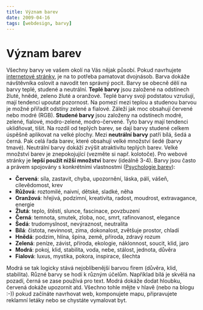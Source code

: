 ```yaml
---
title: Význam barev
date: 2009-04-16
tags: [webdesign, barvy]
---
```


# Význam barev

Všechny barvy ve vašem okolí na Vás nějak působí. Pokud navrhujete [internetové stránky](http://www.omdesign.cz "Internetové stránky"), je na to 
potřeba pamatovat dvojnásob. Barva dokáže návštěvníka oslovit a navodit ten správný pocit. Barvy se obecně dělí na
 barvy teplé, studené a neutrální. **Teplé barvy** jsou založené na odstínech žluté, hnědé, zeleno žluté a oranžové.
  Teplé barvy svoji podstatou vzrušují, mají tendenci upoutat pozornost. Na pomezí mezi teplou a studenou barvou je 
  možné přiřadit odstíny zelené a fialové. Záleží jak moc obsahují červené nebo modré (RGB). **Studené barvy** jsou 
  založeny na odstínech modré, zelené, fialové, modro-zelené, modro-červené. Tyto barvy mají tendenci uklidňovat, tišit.
   Na rozdíl od teplých barev, se dají barvy studené celkem úspěšně aplikovat na velké plochy. Mezi **neutrální barvy** 
   patří bílá, šedá a černá. Pak celá řada barev, které obsahují velké množství šedé (barvy tmavé). 
   Neutrální barvy dokáží zvýšit atraktivitu teplých barev. Velké množství barev je znepokojující (vezměte si např. kolotoče).
   Pro webové stránky je **lepší použít nižší množství** barev (ideálně 3-4). Barvy jsou často a 
   právem spojovány s konkrétními vlastnostmi ([Psychologie barev](http://www.webdesign.org/web/web-design-basics/color-theory/color-psychology-quick-reference-cards.13826.html "Barvy a jejich význam")):

- **Červená**: síla, zastavit, chyba, upozornění, láska, pálí, vášeň, cílevědomost, krev
- **Růžová**: roztomilé, naivní, dětské, sladké, něha
- **Oranžová**: hřejivá, podzimní, kreativita, radost, moudrost, extravagance, energie
- **Žlutá**: teplo, štěstí, slunce, fascinace, povzbuzení
- **Černá**: temnota, smutek, zloba, noc, smrt, rafinovanost, elegance
- **Šedá**: trudomyslnost, nevýraznost, neutralita
- **Bílá**: čistota, nevinnost, zima, dokonalost, zvětšuje prostor, chladí
- **Hnědá**: podzim, hlína, špína, země, příroda, zdravý rozum
- **Zelená**: peníze, závist, příroda, ekologie, náklonnost, soucit, klid, jaro
- **Modrá**: pokoj, klid, stabilita, voda, nebe, stálost, jednota, důvěra
- **Fialová**: luxus, mystika, pokora, inspirace, šlechta

Modrá se tak logicky stává nejoblíbenější barvou firem (důvěra, klid, stabilita). Různé barvy se hodí 
k různým účelům. Například bílá je skvělá na pozadí, černá se zase používá pro text. Modrá dokáže 
dodat hloubku, červená dokáže upozornit atd. Všechno tohle mějte v hlavě (nebo na blogu :-)) 
pokud začínáte navrhovat web, komponujete mapu, připravujete reklamní letáky nebo se chystáte vymalovat byt.
